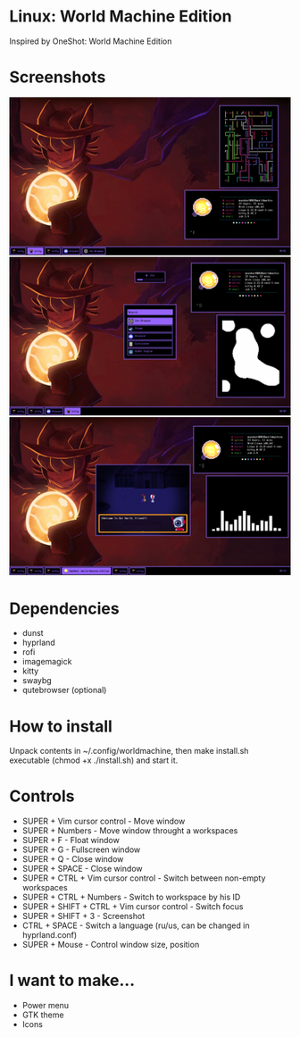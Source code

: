 # Linux: World Machine Edition
Inspired by OneShot: World Machine Edition

# Screenshots
![Fastfetch and pipes.sh](https://github.com/maxobur0001/hyprland-worldmachine/blob/main/assets/screenshot0.png?raw=true)
![Rofi, lavat, dunst, fastfetch](https://github.com/maxobur0001/hyprland-worldmachine/blob/main/assets/screenshot1.png?raw=true)
![OneShot, fastfetch, cava](https://github.com/maxobur0001/hyprland-worldmachine/blob/main/assets/screenshot2.png?raw=true)

# Dependencies
* dunst
* hyprland
* rofi
* imagemagick
* kitty
* swaybg
* qutebrowser (optional)

# How to install
Unpack contents in ~/.config/worldmachine, then make install.sh executable (chmod +x ./install.sh) and start it. 

# Controls
* SUPER + Vim cursor control - Move window
* SUPER + Numbers - Move window throught a workspaces
* SUPER + F - Float window
* SUPER + G - Fullscreen window
* SUPER + Q - Close window
* SUPER + SPACE - Close window
* SUPER + CTRL + Vim cursor control - Switch between non-empty workspaces
* SUPER + CTRL + Numbers - Switch to workspace by his ID
* SUPER + SHIFT + CTRL + Vim cursor control - Switch focus
* SUPER + SHIFT + 3 - Screenshot
* CTRL + SPACE - Switch a language (ru/us, can be changed in hyprland.conf)
* SUPER + Mouse - Control window size, position

# I want to make...
* Power menu
* GTK theme
* Icons

